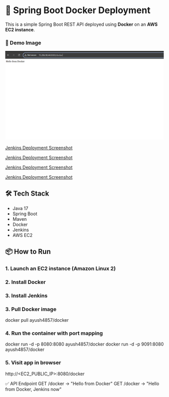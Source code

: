 # 🚀 Spring Boot Docker Deployment

This is a simple Spring Boot REST API deployed using **Docker** on an **AWS EC2 instance**.
### 📸 Demo Image

![Docker Deployment Screenshot](https://github.com/2023ayush/docker-deployment/raw/ffe7b306d7138d53d01daa035fad14cdf164ad9d/docker_deployment_ss.PNG)

[Jenkins Deployment Screenshot](https://github.com/2023ayush/docker-deployment/blob/main/Capture%20Jenkins.PNG)

[Jenkins Deployment Screenshot](https://github.com/2023ayush/docker-deployment/blob/main/Capture%20jenkins%201.PNG)

[Jenkins Deployment Screenshot](https://github.com/2023ayush/docker-deployment/blob/main/Capture%20jenkins%201.PNG)

[Jenkins Deployment Screenshot](https://github.com/2023ayush/docker-deployment/blob/main/Capture%20jenkins%203.PNG)
 




## 🛠️ Tech Stack

- Java 17
- Spring Boot
- Maven
- Docker
- Jenkins
- AWS EC2


## 📦 How to Run

### 1. Launch an EC2 instance (Amazon Linux 2)
 
### 2. Install Docker

### 3. Install Jenkins

### 3. Pull Docker image
docker pull ayush4857/docker

### 4. Run the container with port mapping
docker run -d -p 8080:8080 ayush4857/docker
docker run -d -p 9091:8080 ayush4857/docker

### 5. Visit app in browser
http://<EC2_PUBLIC_IP>:8080/docker

✅ API Endpoint
GET /docker → "Hello from Docker"
GET /docker → "Hello from Docker, Jenkins now"




